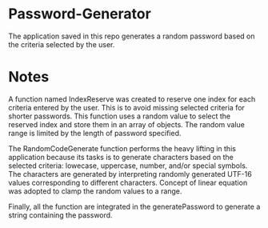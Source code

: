 # Password-Generator
The application saved in this repo generates a random password based on the criteria selected by the user.

# Notes
A function named IndexReserve was created to reserve one index for each criteria
entered by the user. This is to avoid missing selected criteria for shorter
passwords. This function uses a random value to select the reserved index and store them in an array of objects. The random value range is limited by the length of password specified.

The RandomCodeGenerate function performs the heavy lifting in this application because its tasks is to generate characters based on the selected criteria: lowecase,
uppercase, number, and/or special symbols. The characters are generated by interpreting randomly generated UTF-16 values corresponding to different characters. Concept of linear equation was adopted to clamp the random values to a range.

Finally, all the function are integrated in the generatePassword to generate a string containing the password.
